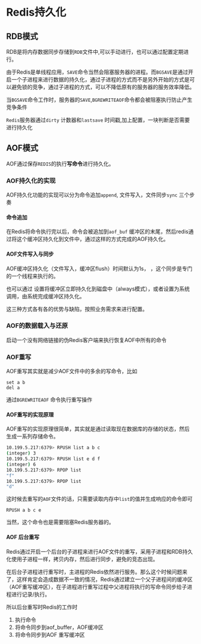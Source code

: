 # Redis持久化

## RDB模式

RDB是将内存数据同步存储到`RDB`文件中,可以手动进行，也可以通过配置定期进行。

由于Redis是单线程应用，`SAVE`命令当然会阻塞服务器的进程。而`BGSAVE`是通过开启一个子进程来进行数据的持久化，通过子进程的方式而不是另外开始的方式是可以避免锁的竞争，通过子进程的方式，可以不降低原有的服务器的服务效率降低。

当`BGSAVE`命令工作时，服务器的`SAVE`,`BGREWRITEAOF`命令都会被阻塞执行防止产生竞争条件

`Redis`服务器通过`dirty` 计数器和`lastsave` 时间戳,加上配置，一块判断是否需要进行持久化





## AOF模式

AOF通过保存`REDIS`的执行**写命令**进行持久化。

### AOF持久化的实现

AOF持久化功能的实现可以分为命令追加`append`, 文件写入，文件同步`sync` 三个步奏

#### 命令追加

在Redis将命令执行完以后，命令会被追加到`aof_buf` 缓冲区的末尾，然后redis通过将这个缓冲区持久化到文件中，通过这样的方式完成的AOF持久化。

#### AOF文件写入与同步

AOF缓冲区持久化（文件写入，缓冲区flush）时间默认为1s， ，这个同步是专门的一个线程来执行的。

也可以通过 设置将缓冲区立即持久化到磁盘中（always模式），或者设置为系统调用，由系统完成缓冲区持久化。

这三种方式各有各的优势与缺陷，按照业务需求来进行配置。

### AOF的数据载入与还原

启动一个没有网络链接的伪Redis客户端来执行恢复AOF中所有的命令



### AOF重写

AOF重写其实就是减少AOF文件中的多余的写命令，比如

```
set a b
del a
```

通过`BGREWRITEAOF` 命令执行重写操作

#### AOF重写的实现原理

AOF重写的实现原理很简单，其实就是通过读取现在数据库的存储的状态，然后生成一系列存储命令。

```bash
10.199.5.217:6379> RPUSH list a b c
(integer) 3
10.199.5.217:6379> RPUSH list e d f
(integer) 6
10.199.5.217:6379> RPOP list
"f"
10.199.5.217:6379> RPOP list
"d"
```

这时候去重写的`AOF`文件的话，只需要读取内存中`list`的值并生成响应的命令即可

`RPUSH a b c e` 

当然，这个命令也是需要阻塞Redis服务器的。

#### AOF 后台重写

Redis通过开启一个后台的子进程来进行AOF文件的重写，采用子进程和RDB持久化使用子进程一样，拷贝内存，然后进行同步，避免的竞态出现。

在后台子进程进行重写时，主进程的Redis依然进行服务。那么这个时候问题来了，这样肯定会造成数据不一致的情况，Redis通过建立一个父子进程间的缓冲区（AOF重写缓冲区），在子进程进行重写过程中父进程将执行的写命令同步给子进程进行记录/执行。

所以后台重写时Redis的工作时

1. 执行命令
2. 将命令同步到aof_buffer，AOF缓冲区
3. 将命令同步到AOF 重写缓冲区



